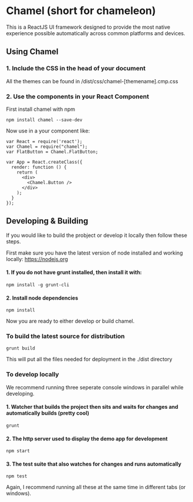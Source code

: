 # Chamel (short for chameleon)

This is a ReactJS UI framework designed to provide the most native experience possible automatically across common platforms and devices.

## Using Chamel

### 1. Include the CSS in the head of your document

All the themes can be found in /dist/css/chamel-[themename].cmp.css

### 2. Use the components in your React Component

First install chamel with npm

    npm install chamel --save-dev

Now use in a your component like:

	var React = require('react');
	var Chamel = require("chamel");
	var FlatButton = Chamel.FlatButton;

	var App = React.createClass({
	  render: function () {
	    return (
	      <div>
	      	<Chamel.Button />
	      </div>
	    );
	  }
	});

## Developing & Building

If you would like to build the probject or develop it locally then follow these steps. 

First make sure you have the latest version of node installed and working locally: https://nodejs.org

#### 1. If you do not have grunt installed, then install it with:

    npm install -g grunt-cli

#### 2. Install node dependencies
    
    npm install
    
Now you are ready to either develop or build chamel.

### To build the latest source for distribution


    grunt build

This will put all the files needed for deployment in the ./dist directory

### To develop locally

We recommend running three seperate console windows in parallel while developing.

#### 1. Watcher that builds the project then sits and waits for changes and automatically builds (pretty cool)

    grunt

#### 2. The http server used to display the demo app for development

    npm start
    
#### 3. The test suite that also watches for changes and runs automatically

    npm test
    
Again, I recommend running all these at the same time in different tabs (or windows).